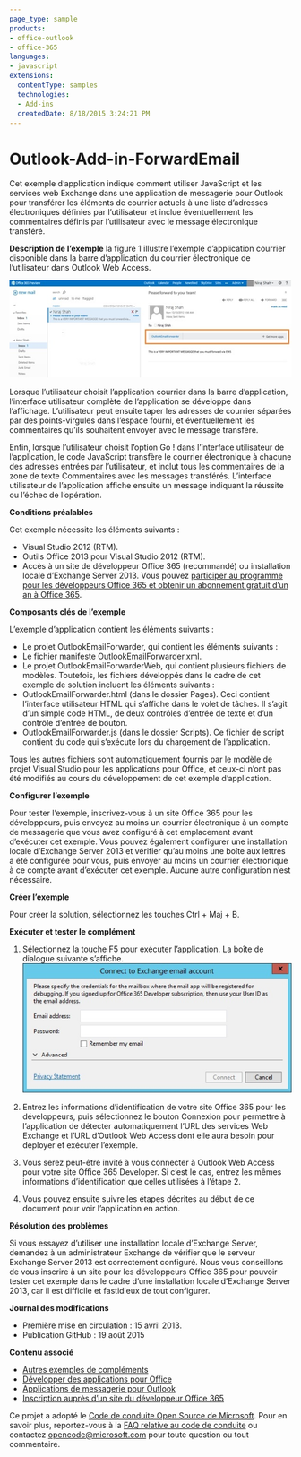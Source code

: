 ```yaml
---
page_type: sample
products:
- office-outlook
- office-365
languages:
- javascript
extensions:
  contentType: samples
  technologies:
  - Add-ins
  createdDate: 8/18/2015 3:24:21 PM
---
```

# Outlook-Add-in-ForwardEmail
Cet exemple d’application indique comment utiliser JavaScript et les services web Exchange dans une application de messagerie pour Outlook pour transférer les éléments de courrier actuels à une liste d’adresses électroniques définies par l’utilisateur et inclue éventuellement les commentaires définis par l’utilisateur avec le message électronique transféré.

**Description de l’exemple**
la figure 1 illustre l’exemple d’application courrier disponible dans la barre d’application du courrier électronique de l’utilisateur dans Outlook Web Access.

![Figure 1. Exemple d’application courrier dans la barre d’application.](/description/c3d5f40e-654f-493c-892d-73cc8f18b458image.jpg)


Lorsque l’utilisateur choisit l’application courrier dans la barre d’application, l’interface utilisateur complète de l’application se développe dans l’affichage. L’utilisateur peut ensuite taper les adresses de courrier séparées par des points-virgules dans l’espace fourni, et éventuellement les commentaires qu’ils souhaitent envoyer avec le message transféré.

Enfin, lorsque l’utilisateur choisit l’option Go ! dans l’interface utilisateur de l’application, le code JavaScript transfère le courrier électronique à chacune des adresses entrées par l’utilisateur, et inclut tous les commentaires de la zone de texte Commentaires avec les messages transférés. L’interface utilisateur de l’application affiche ensuite un message indiquant la réussite ou l’échec de l’opération.

**Conditions préalables**


Cet exemple nécessite les éléments suivants :

* Visual Studio 2012 (RTM).
* Outils Office 2013 pour Visual Studio 2012 (RTM).
* Accès à un site de développeur Office 365 (recommandé) ou installation locale d’Exchange Server 2013. Vous pouvez [participer au programme pour les développeurs Office 365 et obtenir un abonnement gratuit d’un an à Office 365](https://aka.ms/devprogramsignup).

**Composants clés de l’exemple**

L’exemple d’application contient les éléments suivants :

* Le projet OutlookEmailForwarder, qui contient les éléments suivants :
* Le fichier manifeste OutlookEmailForwarder.xml.
* Le projet OutlookEmailForwarderWeb, qui contient plusieurs fichiers de modèles. Toutefois, les fichiers développés dans le cadre de cet exemple de solution incluent les éléments suivants :
* OutlookEmailForwarder.html (dans le dossier Pages). Ceci contient l’interface utilisateur HTML qui s’affiche dans le volet de tâches. Il s’agit d’un simple code HTML, de deux contrôles d’entrée de texte et d’un contrôle d’entrée de bouton.
* OutlookEmailForwarder.js (dans le dossier Scripts). Ce fichier de script contient du code qui s’exécute lors du chargement de l’application.

Tous les autres fichiers sont automatiquement fournis par le modèle de projet Visual Studio pour les applications pour Office, et ceux-ci n’ont pas été modifiés au cours du développement de cet exemple d’application.

**Configurer l’exemple**

Pour tester l’exemple, inscrivez-vous à un site Office 365 pour les développeurs, puis envoyez au moins un courrier électronique à un compte de messagerie que vous avez configuré à cet emplacement avant d’exécuter cet exemple. Vous pouvez également configurer une installation locale d’Exchange Server 2013 et vérifier qu’au moins une boîte aux lettres a été configurée pour vous, puis envoyer au moins un courrier électronique à ce compte avant d’exécuter cet exemple. Aucune autre configuration n’est nécessaire.

**Créer l’exemple**

Pour créer la solution, sélectionnez les touches Ctrl + Maj + B.

**Exécuter et tester le complément**

1. Sélectionnez la touche F5 pour exécuter l’application. La boîte de dialogue suivante s’affiche.
![Figure 4. Boîte de dialogue Connexion à un compte de courrier Exchange](/description/image.jpg)


2. Entrez les informations d’identification de votre site Office 365 pour les développeurs, puis sélectionnez le bouton Connexion pour permettre à l’application de détecter automatiquement l’URL des services Web Exchange et l’URL d’Outlook Web Access dont elle aura besoin pour déployer et exécuter l’exemple.
3. Vous serez peut-être invité à vous connecter à Outlook Web Access pour votre site Office 365 Developer. Si c’est le cas, entrez les mêmes informations d’identification que celles utilisées à l’étape 2.
4. Vous pouvez ensuite suivre les étapes décrites au début de ce document pour voir l’application en action.

**Résolution des problèmes**

Si vous essayez d’utiliser une installation locale d’Exchange Server, demandez à un administrateur Exchange de vérifier que le serveur Exchange Server 2013 est correctement configuré. Nous vous conseillons de vous inscrire à un site pour les développeurs Office 365 pour pouvoir tester cet exemple dans le cadre d’une installation locale d’Exchange Server 2013, car il est difficile et fastidieux de tout configurer.

**Journal des modifications**

* Première mise en circulation : 15 avril 2013.
* Publication GitHub : 19 août 2015

**Contenu associé**

* [Autres exemples de compléments](https://github.com/OfficeDev?utf8=%E2%9C%93&query=-Add-in)
* [Développer des applications pour Office](http://msdn.microsoft.com/library/office/jj220060.aspx)
* [Applications de messagerie pour Outlook](http://msdn.microsoft.com/library/office/fp161135.aspx)
* [Inscription auprès d’un site du développeur Office 365](http://msdn.microsoft.com/library/fp179924.aspx)


Ce projet a adopté le [Code de conduite Open Source de Microsoft](https://opensource.microsoft.com/codeofconduct/). Pour en savoir plus, reportez-vous à la [FAQ relative au code de conduite](https://opensource.microsoft.com/codeofconduct/faq/) ou contactez [opencode@microsoft.com](mailto:opencode@microsoft.com) pour toute question ou tout commentaire.
